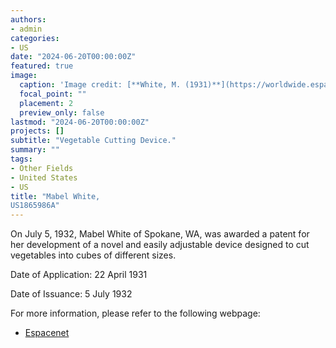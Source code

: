 ```yaml
---
authors:
- admin
categories:
- US
date: "2024-06-20T00:00:00Z"
featured: true
image:
  caption: 'Image credit: [**White, M. (1931)**](https://worldwide.espacenet.com/patent/search/family/024119565/publication/US1865986A?q=pn%3DUS1865986A)'
  focal_point: ""
  placement: 2
  preview_only: false
lastmod: "2024-06-20T00:00:00Z"
projects: []
subtitle: "Vegetable Cutting Device."
summary: ""
tags:
- Other Fields
- United States
- US
title: "Mabel White, 
US1865986A"
---
```

On July 5, 1932, Mabel White of Spokane, WA, was awarded a patent for her development of a novel and easily adjustable device designed to cut vegetables into cubes of different sizes.

Date of Application: 22 April 1931

Date of Issuance: 5 July 1932

For more information, please refer to the following webpage: 

- [Espacenet](https://worldwide.espacenet.com/patent/search/family/024119565/publication/US1865986A?q=pn%3DUS1865986A)
